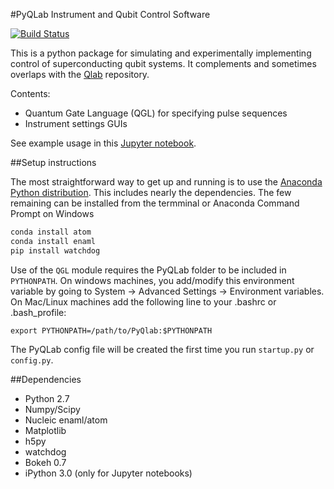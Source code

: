 #PyQLab Instrument and Qubit Control Software

[![Build Status](https://travis-ci.org/BBN-Q/PyQLab.svg?branch=develop)](https://travis-ci.org/BBN-Q/PyQLab)

This is a python package for simulating and experimentally implementing control of superconducting qubit systems.  It complements and sometimes overlaps with the [Qlab](https://github.com/BBN-Q/Qlab) repository.

Contents:
* Quantum Gate Language (QGL) for specifying pulse sequences
* Instrument settings GUIs

See example usage in this [Jupyter notebook](https://github.com/BBN-Q/PyQLab/blob/develop/doc/QGL-demo.ipynb).

##Setup instructions

The most straightforward way to get up and running is to use the [Anaconda Python distribution](http://continuum.io/downloads). This includes nearly the dependencies. The few remaining can be installed from the termminal or Anaconda Command Prompt on Windows

```bash
conda install atom
conda install enaml
pip install watchdog
```

Use of the `QGL` module requires the PyQLab folder to be included in `PYTHONPATH`. On windows machines, you add/modify this environment variable by going to System -> Advanced Settings -> Environment variables. On Mac/Linux machines add the following line to your .bashrc or .bash_profile:
```
export PYTHONPATH=/path/to/PyQlab:$PYTHONPATH
```

The PyQLab config file will be created the first time you run `startup.py` or `config.py`.

##Dependencies
* Python 2.7
* Numpy/Scipy
* Nucleic enaml/atom
* Matplotlib
* h5py
* watchdog
* Bokeh 0.7
* iPython 3.0 (only for Jupyter notebooks)
